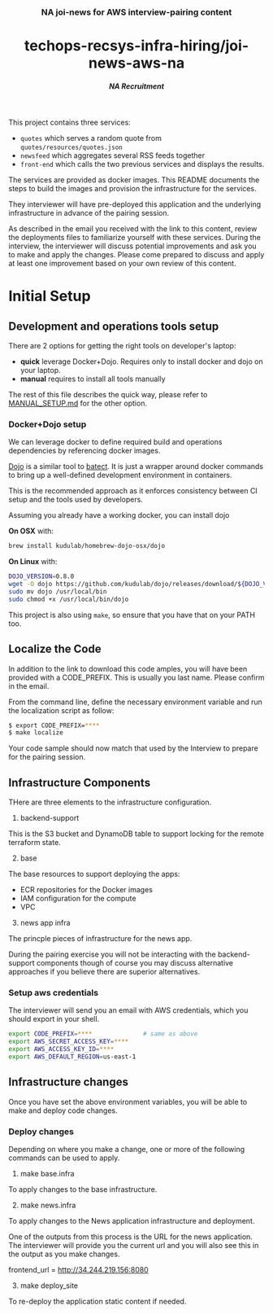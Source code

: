 <div align="center">
  <h3>NA joi-news for AWS interview-pairing content</h3>
  <h1>techops-recsys-infra-hiring/joi-news-aws-na</h1>
  <h5>NA Recruitment</h5>
</div>
<br />


This project contains three services:

* `quotes` which serves a random quote from `quotes/resources/quotes.json`
* `newsfeed` which aggregates several RSS feeds together
* `front-end` which calls the two previous services and displays the results.

The services are provided as docker images. This README documents the steps to build the images and provision the infrastructure for the services.  

They interviewer will have pre-deployed this application and the underlying infrastructure in advance of the pairing session.  

As described in the email you received with the link to this content, review the deployments files to familiarize yourself with these services. During the interview, the interviewer will discuss potential improvements and ask you to make and apply the changes. Please come prepared to discuss and apply at least one improvement based on your own review of this content.  

# Initial Setup

## Development and operations tools setup

There are 2 options for getting the right tools on developer's laptop:
 * **quick** leverage Docker+Dojo. Requires only to install docker and dojo on your laptop.
 * **manual** requires to install all tools manually

 The rest of this file describes the quick way, please refer to [MANUAL_SETUP.md](MANUAL_SETUP.md) for the other option.

### Docker+Dojo setup

We can leverage docker to define required build and operations dependencies by referencing docker images.

[Dojo](https://github.com/kudulab/dojo) is a similar tool to [batect](https://github.com/charleskorn/batect/). It is just a wrapper around docker commands to bring up a well-defined development environment in containers.

This is the recommended approach as it enforces consistency between CI setup and the tools used by developers.

Assuming you already have a working docker, you can install dojo

**On OSX** with:

```sh
brew install kudulab/homebrew-dojo-osx/dojo
```

**On Linux** with:

```sh
DOJO_VERSION=0.8.0
wget -O dojo https://github.com/kudulab/dojo/releases/download/${DOJO_VERSION}/dojo_linux_amd64
sudo mv dojo /usr/local/bin
sudo chmod +x /usr/local/bin/dojo
```

This project is also using `make`, so ensure that you have that on your PATH too.

## Localize the Code

In addition to the link to download this code amples, you will have been provided with a CODE_PREFIX. This is usually you last name. Please confirm in the email.  

From the command line, define the necessary environment variable and run the localization script as follow:  

```sh
$ export CODE_PREFIX=****
$ make localize
```

Your code sample should now match that used by the Interview to prepare for the pairing session.  

## Infrastructure Components  

THere are three elements to the infrastructure configuration.  

1. backend-support

This is the S3 bucket and DynamoDB table to support locking for the remote terraform state.  

2. base

The base resources to support deploying the apps:

- ECR repositories for the Docker images
- IAM configuration for the compute
- VPC

3. news app infra

The princple pieces of infrastructure for the news app.  

During the pairing exercise you will not be interacting with the backend-support components though of course you may discuss alternative approaches if you believe there are superior alternatives. 

### Setup aws credentials

The interviewer will send you an email with AWS credentials, which you should export in your shell.

```sh
export CODE_PREFIX=****              # same as above
export AWS_SECRET_ACCESS_KEY=****
export AWS_ACCESS_KEY_ID=****
export AWS_DEFAULT_REGION=us-east-1
```

## Infrastructure changes

Once you have set the above environment variables, you will be able to make and deploy code changes.  

### Deploy changes

Depending on where you make a change, one or more of the following commands can be used to apply.  

1. make base.infra  

To apply changes to the base infrastructure.   

2. make news.infra  

To apply changes to the News application infrastructure and deployment.  

One of the outputs from this process is the URL for the news application. The interviewer will provide you the current url and you will also see this in the output as you make changes.  

frontend_url = http://34.244.219.156:8080  

3. make deploy_site

To re-deploy the application static content if needed.  
